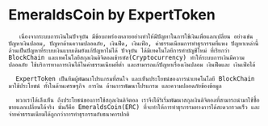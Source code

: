 # EmeraldsCoin by ExpertToken
       เนื่องจากระบบการเงินในปัจจุบัน มีข้อบกพร่องหลายอย่างทำให้มีปัญหาในการใช้เงินเพื่อแลกเปลี่ยน อย่างเช่น ปัญหาเงินปลอม, ปัญหาด้านความปลอดภัย, เงินฟืด, เงินเฟ้อ, ค่าธรรมเนียมการทำธุรกรรมที่แพง ปัญหาเหล่านี้ล้วนเป็นปัญหาที่ระบบเงินแบบเดิมยังแก้ปัญหาไม่ได้ ปัจจุบัน ได้มีเทคโนโลยีการทำบัญชีใหม่ ที่เรียกว่า BlockChain และเทคโนโลยีสกุลเงินดิจิตอลเข้ารหัส(Cryptocurrency) ทำให้ระบบการเงินมีความปลอดภัย ใช้บริการทางการเงินได้ในค่าธรรมเนียมที่ต่ำ และสามารถแก้ปัญหาเรื่องเงินปลอม เงินฟืดและ เงินเฟ้อได้

      ExpertToken เป็นทีมผู้พัฒนาโปรแกรมที่สนใจ และเห็นประโยชน์ของการนำเทคโนโลยี BlockChain มาใช้ประโยชน์ ทั้งในด้านเศรษฐกิจ การงิน ด้านการพัฒนาโปรแกรม และความปลอดภัยข้องข้อมูล

      พวกเราได้เล็งเห็น ถึงประโยชน์ของการใช้สกุลเงินดิจิตอล เราจึงได้ริเริ่มพัฒนาสกุลเงินดิจิตอลที่สามารถนำมาใช้ซื้อขายแลกเปลี่ยนได้จริง นั้นก็คือ EmeraldsCoin(ERC) ที่จะทำให้การทำธุรกรรมทางการได้สะดวกรวดเร็ว และจ่ายค่าธรรมเนียมได้ถูกกว่าการทำธุรกรรมกับธนาคารปกติ
